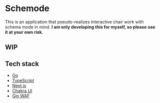 # Schemode
This is an application that pseudo-realizes interactive chair work with schema mode in mind.
**I am only developing this for myself, so please use it at your own risk.**


## WIP


## Tech stack
- [Go](https://go.dev/)
- [TypeScript](https://www.typescriptlang.org/)
- [Next.js](https://nextjs.org/)
- [Chakra UI](https://chakra-ui-git-fix-typescript-autocomplete.chakra-ui.vercel.app/) 
- [Gin WAF](https://github.com/gin-gonic/gin)
